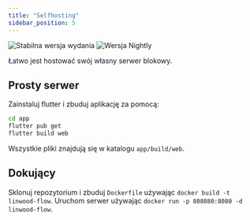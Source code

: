 ```yaml
---
title: "Selfhosting"
sidebar_position: 5
---
```


![Stabilna wersja wydania](https://img.shields.io/badge/dynamic/yaml?color=c4840d&label=Stable&query=%24.version&url=https%3A%2F%2Fraw.githubusercontent.com%2FLinwoodCloud%2FFlow%2Fstable%2Fapp%2Fpubspec.yaml&style=for-the-badge) ![Wersja Nightly](https://img.shields.io/badge/dynamic/yaml?color=f7d28c&label=Nightly&query=%24.version&url=https%3A%2F%2Fraw.githubusercontent.com%2FLinwoodCloud%2FFlow%2Fnightly%2Fapp%2Fpubspec.yaml&style=for-the-badge)

Łatwo jest hostować swój własny serwer blokowy.

## Prosty serwer

Zainstaluj flutter i zbuduj aplikację za pomocą:

```bash
cd app
flutter pub get
flutter build web
```

Wszystkie pliki znajdują się w katalogu `app/build/web`.

## Dokujący

Sklonuj repozytorium i zbuduj `Dockerfile` używając `docker build -t linwood-flow`. Uruchom serwer używając `docker run -p 808080:8080 -d linwood-flow`.
